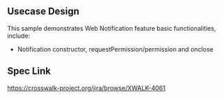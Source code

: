## Usecase Design

This sample demonstrates Web Notification feature basic functionalities, include:

* Notification constructor, requestPermission/permission and onclose

## Spec Link

https://crosswalk-project.org/jira/browse/XWALK-4061

